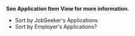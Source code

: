 **See Application Item View for more information.**

- Sort by JobSeeker's Applications
- Sort by Employer's Applications?